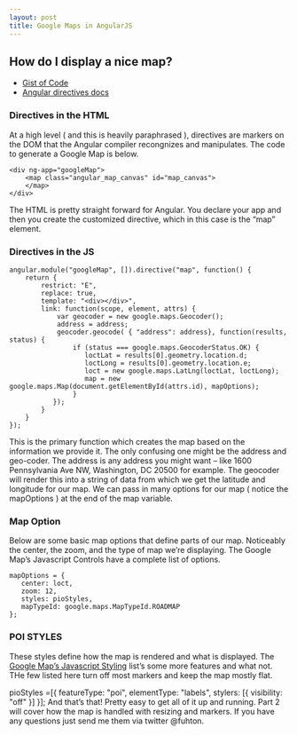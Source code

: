```yaml
---
layout: post
title: Google Maps in AngularJS
---
```


## How do I display a nice map?

* [Gist of Code](ttps://gist.github.com/fuhton/8869022)
* [Angular directives docs](https://developers.google.com/maps/documentation/javascript/controls)

### Directives in the HTML

At a high level ( and this is heavily paraphrased ), directives are markers on the DOM that the Angular compiler recongnizes and manipulates. The code to generate a Google Map is below.
```
<div ng-app="googleMap">
    <map class="angular_map_canvas" id="map_canvas">
    </map>
</div>
```
The HTML is pretty straight forward for Angular. You declare your app and then you create the customized directive, which in this case is the “map” element.

### Directives in the JS
```
angular.module("googleMap", []).directive("map", function() {
    return {
        restrict: "E",
        replace: true,
        template: "<div></div>",
        link: function(scope, element, attrs) {
            var geocoder = new google.maps.Geocoder();
            address = address;
            geocoder.geocode( { "address": address}, function(results, status) {
                if (status === google.maps.GeocoderStatus.OK) {
                   loctLat = results[0].geometry.location.d;
                   loctLong = results[0].geometry.location.e;
                   loct = new google.maps.LatLng(loctLat, loctLong);
                   map = new google.maps.Map(document.getElementById(attrs.id), mapOptions);
                }
           });
        }
    }
});
```
This is the primary function which creates the map based on the information we provide it. The only confusing one might be the address and geo-coder. The address is any address you might want – like 1600 Pennsylvania Ave NW, Washington, DC 20500 for example. The geocoder will render this into a string of data from which we get the latitude and longitude for our map. We can pass in many options for our map ( notice the mapOptions ) at the end of the map variable.

### Map Option

Below are some basic map options that define parts of our map. Noticeably the center, the zoom, and the type of map we’re displaying. The Google Map’s Javascript Controls have a complete list of options.
```
mapOptions = {
   center: loct,
   zoom: 12,
   styles: pioStyles,
   mapTypeId: google.maps.MapTypeId.ROADMAP
};
```
### POI STYLES
These styles define how the map is rendered and what is displayed. The [Google Map’s Javascript Styling](https://developers.google.com/maps/documentation/javascript/styling) list’s some more features and what not. THe few listed here turn off most markers and keep the map mostly flat.

pioStyles =[{
    featureType: "poi",
    elementType: "labels",
    stylers: [{
        visibility: "off"
    }]
}];
And that’s that! Pretty easy to get all of it up and running. Part 2 will cover how the map is handled with resizing and markers. If you have any questions just send me them via twitter @fuhton.

